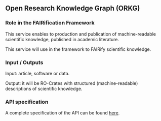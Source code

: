 ## Open Research Knowledge Graph (ORKG)

### Role in the FAIRification Framework
This service enables to production and publication of machine-readable scientific knowledge, published in academic literature.

This service will use in the framework to FAIRify scientific knowledge.

### Input / Outputs

Input: article, software or data.

Output: it will be RO-Crates with structured (machine-readable) descriptions of scientific knowledge.

### API specification

A complete specification of the API can be found [here](https://tibhannover.gitlab.io/orkg/orkg-backend/api-doc/).